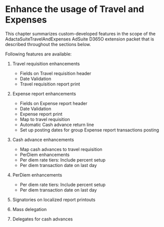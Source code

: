 # Enhance the usage of Travel and Expenses

This chapter summarizes custom-developed features in the scope of the AdactaSuiteTravelAndExpenses AdSuite D365O extension packet that is described throughout the sections below.

Following features are available:

1. Travel requisition enhancements
   - Fields on Travel requisition header
   - Date Validation
   - Travel requisition report print

1. Expense report enhancements
   - Fields on Expense report header
   - Date Validation
   - Expense report print
   - Map to travel requisition
   - Automatic Cash advance return line
   - Set up posting dates for group Expense report transactions posting

1. Cash advance enhancements
   - Map cash advances to travel requisition
   - PerDiem enhancements
   - Per diem rate tiers: Include percent setup
   - Per diem transaction date on last day

1. PerDiem enhancements
    - Per diem rate tiers: Include percent setup
    - Per diem transaction date on last day
1. Signatories on localized report printouts
1. Mass delegation
1. Delegates for cash advances



